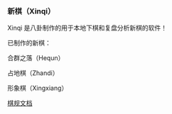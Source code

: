 ### 新棋（Xinqi）

Xinqi 是八卦制作的用于本地下棋和复盘分析新棋的软件！

已制作的新棋：

合群之落（Hequn）

占地棋（Zhandi）

形象棋（Xingxiang）

[棋规文档](rules.md)

